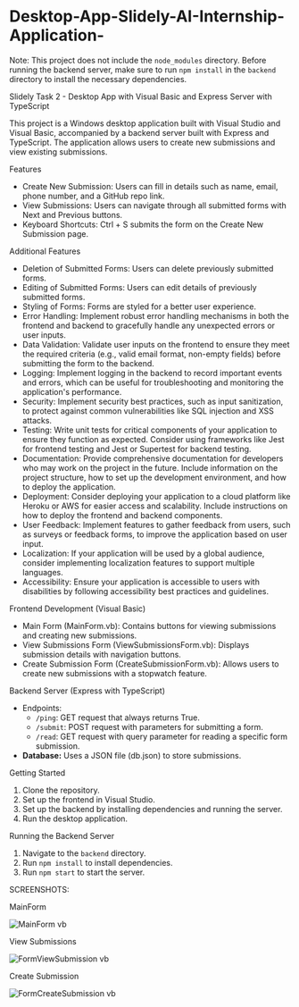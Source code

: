 # Desktop-App-Slidely-AI-Internship-Application-

Note: This project does not include the `node_modules` directory. Before running the backend server, make sure to run `npm install` in the `backend` directory to install the necessary dependencies.

Slidely Task 2 - Desktop App with Visual Basic and Express Server with TypeScript

This project is a Windows desktop application built with Visual Studio and Visual Basic, accompanied by a backend server built with Express and TypeScript. The application allows users to create new submissions and view existing submissions.

Features
- Create New Submission: Users can fill in details such as name, email, phone number, and a GitHub repo link.
- View Submissions: Users can navigate through all submitted forms with Next and Previous buttons.
- Keyboard Shortcuts: Ctrl + S submits the form on the Create New Submission page.

Additional Features
- Deletion of Submitted Forms: Users can delete previously submitted forms.
- Editing of Submitted Forms: Users can edit details of previously submitted forms.
- Styling of Forms: Forms are styled for a better user experience.
- Error Handling: Implement robust error handling mechanisms in both the frontend and backend to gracefully handle any unexpected errors or user inputs.
- Data Validation: Validate user inputs on the frontend to ensure they meet the required criteria (e.g., valid email format, non-empty fields) before submitting the form to the backend.
- Logging: Implement logging in the backend to record important events and errors, which can be useful for troubleshooting and monitoring the application's performance.
- Security: Implement security best practices, such as input sanitization, to protect against common vulnerabilities like SQL injection and XSS attacks.
- Testing: Write unit tests for critical components of your application to ensure they function as expected. Consider using frameworks like Jest for frontend testing and Jest or Supertest for backend testing.
- Documentation: Provide comprehensive documentation for developers who may work on the project in the future. Include information on the project structure, how to set up the development environment, and how to deploy the application.
- Deployment: Consider deploying your application to a cloud platform like Heroku or AWS for easier access and scalability. Include instructions on how to deploy the frontend and backend components.
- User Feedback: Implement features to gather feedback from users, such as surveys or feedback forms, to improve the application based on user input.
- Localization: If your application will be used by a global audience, consider implementing localization features to support multiple languages.
- Accessibility: Ensure your application is accessible to users with disabilities by following accessibility best practices and guidelines.

Frontend Development (Visual Basic)
- Main Form (MainForm.vb): Contains buttons for viewing submissions and creating new submissions.
- View Submissions Form (ViewSubmissionsForm.vb): Displays submission details with navigation buttons.
- Create Submission Form (CreateSubmissionForm.vb): Allows users to create new submissions with a stopwatch feature.

Backend Server (Express with TypeScript)
- Endpoints:
  - `/ping`: GET request that always returns True.
  - `/submit`: POST request with parameters for submitting a form.
  - `/read`: GET request with query parameter for reading a specific form submission.
- **Database:** Uses a JSON file (db.json) to store submissions.

Getting Started
1. Clone the repository.
2. Set up the frontend in Visual Studio.
3. Set up the backend by installing dependencies and running the server.
4. Run the desktop application.

Running the Backend Server
1. Navigate to the `backend` directory.
2. Run `npm install` to install dependencies.
3. Run `npm start` to start the server.

SCREENSHOTS:

MainForm 

![MainForm vb](https://github.com/reddyharikrishna/Desktop-App-Slidely-AI-Internship-Application-/assets/104090204/0b587d4c-b1ac-4319-b787-020b179fcbbe)

View Submissions

![FormViewSubmission vb](https://github.com/reddyharikrishna/Desktop-App-Slidely-AI-Internship-Application-/assets/104090204/91c54577-6219-423d-848f-d6e2d0d4d680)

Create Submission

![FormCreateSubmission vb](https://github.com/reddyharikrishna/Desktop-App-Slidely-AI-Internship-Application-/assets/104090204/f29b6229-2cd3-4cfe-a31c-98a4f15d3ca1)


